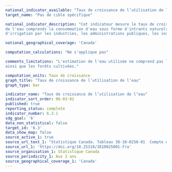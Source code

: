 ```yaml
---
national_indicator_available: "Taux de croissance de l’utilisation de l’eau"
target_name: "Pas de cible spécifique"

national_indicator_description: "Cet indicateur mesure le taux de croissance de l’utilisation de l’eau pour les ménages et pour plusieurs secteurs de l'économie. L'utilisation
de l'eau comprends la consommation d'eau sous forme d'intrants naturels et d'eau fournie par les systèmes municipaux de distribution d'eau ou les systèmes 
d'irrigation par les industries, les administrations publiques, les institutions et les ménages."

national_geographical_coverage: 'Canada'

computation_calculations: "Ne s'applique pas"

comments_limitations: "L'estimation de l'eau utilisée ne comprend pas l'eau utilisée pour la production d'hydroélectricité, l'eau pour les cultures agricoles
ainsi que les forêts cultivées."

computation_units: Taux de croissance
graph_title: "Taux de croissance de l’utilisation de l’eau"
graph_type: bar

indicator_name: "Taux de croissance de l’utilisation de l’eau"
indicator_sort_order: 06-03-01
published: true
reporting_status: complete
indicator_number: 6.3.1
sdg_goal: '6'
data_non_statistical: false
target_id: '6.3'
data_show_map: false
source_active_1: true
source_url_text_1: "Statistique Canada. Tableau 38-10-0250-01  Compte de flux physique d'utilisation de l'eau (x 1 000)"
source_url_1: 'https://doi.org/10.25318/3810025001-fra'
source_organisation_1: Statistique Canada
source_periodicity_1: Aux 2 ans
source_geographical_coverage_1: 'Canada'
---
```

